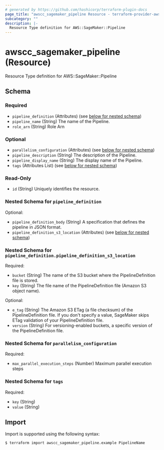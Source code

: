 ```yaml
---
# generated by https://github.com/hashicorp/terraform-plugin-docs
page_title: "awscc_sagemaker_pipeline Resource - terraform-provider-awscc"
subcategory: ""
description: |-
  Resource Type definition for AWS::SageMaker::Pipeline
---
```


# awscc_sagemaker_pipeline (Resource)

Resource Type definition for AWS::SageMaker::Pipeline



<!-- schema generated by tfplugindocs -->
## Schema

### Required

- `pipeline_definition` (Attributes) (see [below for nested schema](#nestedatt--pipeline_definition))
- `pipeline_name` (String) The name of the Pipeline.
- `role_arn` (String) Role Arn

### Optional

- `parallelism_configuration` (Attributes) (see [below for nested schema](#nestedatt--parallelism_configuration))
- `pipeline_description` (String) The description of the Pipeline.
- `pipeline_display_name` (String) The display name of the Pipeline.
- `tags` (Attributes List) (see [below for nested schema](#nestedatt--tags))

### Read-Only

- `id` (String) Uniquely identifies the resource.

<a id="nestedatt--pipeline_definition"></a>
### Nested Schema for `pipeline_definition`

Optional:

- `pipeline_definition_body` (String) A specification that defines the pipeline in JSON format.
- `pipeline_definition_s3_location` (Attributes) (see [below for nested schema](#nestedatt--pipeline_definition--pipeline_definition_s3_location))

<a id="nestedatt--pipeline_definition--pipeline_definition_s3_location"></a>
### Nested Schema for `pipeline_definition.pipeline_definition_s3_location`

Required:

- `bucket` (String) The name of the S3 bucket where the PipelineDefinition file is stored.
- `key` (String) The file name of the PipelineDefinition file (Amazon S3 object name).

Optional:

- `e_tag` (String) The Amazon S3 ETag (a file checksum) of the PipelineDefinition file. If you don't specify a value, SageMaker skips ETag validation of your PipelineDefinition file.
- `version` (String) For versioning-enabled buckets, a specific version of the PipelineDefinition file.



<a id="nestedatt--parallelism_configuration"></a>
### Nested Schema for `parallelism_configuration`

Required:

- `max_parallel_execution_steps` (Number) Maximum parallel execution steps


<a id="nestedatt--tags"></a>
### Nested Schema for `tags`

Required:

- `key` (String)
- `value` (String)

## Import

Import is supported using the following syntax:

```shell
$ terraform import awscc_sagemaker_pipeline.example PipelineName
```
